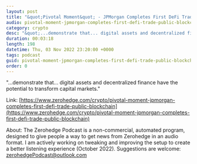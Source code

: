 ```yaml
---
layout: post
title: "&quot;Pivotal Moment&quot; - JPMorgan Completes First DeFi Trade On Public Blockchain"
audio: pivotal-moment-jpmorgan-completes-first-defi-trade-public-blockchain-0
category: crypto
desc: "&quot;...demonstrate that... digital assets and decentralized finance have the potential to transform capital markets.&quot;"
duration: 00:03:18
length: 198
datetime: Thu, 03 Nov 2022 23:20:00 +0000
tags: podcast
guid: pivotal-moment-jpmorgan-completes-first-defi-trade-public-blockchain-0
order: 0
---
```

&quot;...demonstrate that... digital assets and decentralized finance have the potential to transform capital markets.&quot;

Link: [https://www.zerohedge.com/crypto/pivotal-moment-jpmorgan-completes-first-defi-trade-public-blockchain](https://www.zerohedge.com/crypto/pivotal-moment-jpmorgan-completes-first-defi-trade-public-blockchain)

About: The Zerohedge Podcast is a non-commercial, automated program, designed to give people a way to get news from Zerohedge in an audio format.  I am actively working on tweaking and improving the setup to create a better listening experience (October 2022).  Suggestions are welcome: [zerohedgePodcast@outlook.com](mailto:zerohedgePodcast@outlook.com)